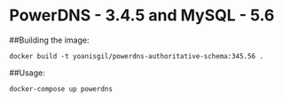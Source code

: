 # PowerDNS - 3.4.5 and MySQL - 5.6 

##Building the image:
    
    docker build -t yoanisgil/powerdns-authoritative-schema:345.56 .


##Usage:
    
    docker-compose up powerdns
